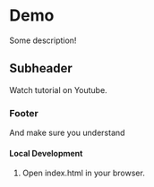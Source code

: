 # Demo

Some description!

## Subheader

Watch tutorial on Youtube.

### Footer

And make sure you understand

#### Local Development

1. Open index.html in your browser.